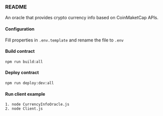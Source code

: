 ### README

An oracle that provides crypto currency info based on CoinMaketCap APIs.

#### Configuration

Fill properties in `.env.template` and rename the file to `.env`

#### Build contract

    npm run build:all

#### Deploy contract

    npm run deploy:dev:all

#### Run client example

    1. node CurrencyInfoOracle.js
    2. node Client.js
